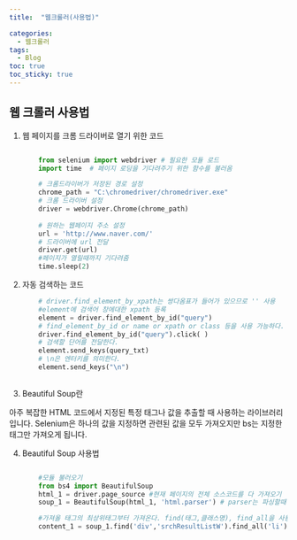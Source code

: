 ```yaml
---
title:  "웹크롤러(사용법)"

categories:
  - 웹크롤러
tags:
  - Blog
toc: true
toc_sticky: true
---
```


## 웹 크롤러 사용법

1. 웹 페이지를 크롬 드라이버로 열기 위한 코드

    ```python

        from selenium import webdriver # 필요한 모듈 로드
        import time  # 페이지 로딩을 기다려주기 위한 함수를 불러옴

        # 크롬드라이버가 저장된 경로 설정
        chrome_path = "C:\chromedriver/chromedriver.exe"
        # 크롬 드라이버 설정
        driver = webdriver.Chrome(chrome_path)
        
        # 원하는 웹페이지 주소 설정
        url = 'http://www.naver.com/'
        # 드라이버에 url 전달
        driver.get(url)
        #페이지가 열릴때까지 기다려줌
        time.sleep(2)

    ```

2. 자동 검색하는 코드

    ```python
        # driver.find_element_by_xpath는 쌍다옴표가 들어가 있으므로 '' 사용
        #element에 검색어 창에대한 xpath 등록
        element = driver.find_element_by_id("query")
        # find_element_by_id or name or xpath or class 등을 사용 가능하다.
        driver.find_element_by_id("query").click( )
        # 검색할 단어를 전달한다.
        element.send_keys(query_txt)
        # \n은 엔터키를 의미한다.
        element.send_keys("\n")
        

    ```
3. Beautiful Soup란

아주 복잡한 HTML 코드에서 지정된 특정 태그나 값을 추출할 때 사용하는 라이브러리 입니다. Selenium은 하나의 값을 지정하면 관련된 값을 모두 가져오지만 bs는 지정한 태그만 가져오게 됩니다.



4. Beautiful Soup 사용법

    ```python

        #모듈 불러오기
        from bs4 import BeautifulSoup
        html_1 = driver.page_source #현재 페이지의 전체 소스코드를 다 가져오기
        soup_1 = BeautifulSoup(html_1, 'html.parser') # parser는 파싱할때 사용(해독), 페이지가 바뀌면 다시 갱신해줘야함

        #가져올 태그의 최상위태그부터 가져온다. find(태그,클래스명), find_all을 사용하면 해당 태그의 내용을 전부 가져온다.
        content_1 = soup_1.find('div','srchResultListW').find_all('li') 
        

    ```
